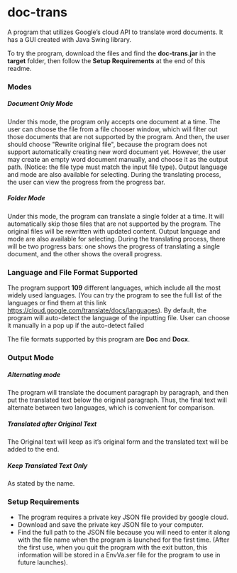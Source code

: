 # doc-trans
A program that utilizes Google’s cloud API to translate word documents. It has a GUI created with Java Swing library.

To try the program, download the files and find the **doc-trans.jar** in the **target** folder, then follow the **Setup Requirements** at the end of this readme. 

### Modes
##### Document Only Mode
Under this mode, the program only accepts one document at a time. The user can choose the file from a file chooser window, which will filter out those documents that are not supported by the program. And then, the user should choose "Rewrite original file", because the program does not support automatically creating new word document yet. However, the user may create an empty word document manually, and choose it as the output path. (Notice: the file type must match the input file type). Output language and mode are also available for selecting. During the translating process, the user can view the progress from the progress bar.

##### Folder Mode
Under this mode, the program can translate a single folder at a time. It will automatically skip those files that are not supported by the program. The original files will be rewritten with updated content. Output language and mode are also available for selecting. During the translating process, there will be two progress bars: one shows the progress of translating a single document, and the other shows the overall progress.


### Language and File Format Supported
The program support **109** different languages, which include all the most widely used languages. (You can try the program to see the full list of the languages or find them at this link https://cloud.google.com/translate/docs/languages). By default, the program will auto-detect the language of the inputting file. User can choose it manually in a pop up if the auto-detect failed

The file formats supported by this program are **Doc** and **Docx**.


### Output Mode
##### Alternating mode
The program will translate the document paragraph by paragraph, and then put the translated text below the original paragraph. Thus, the final text will alternate between two languages, which is convenient for comparison. 

##### Translated after Original Text
The Original text will keep as it’s original form and the translated text will be added to the end.

##### Keep Translated Text Only
As stated by the name.


### Setup Requirements
- The program requires a private key JSON file provided by google cloud.
- Download and save the private key JSON file to your computer. 
- Find the full path to the JSON file because you will need to enter it along with the file name when the program is launched for the first time. (After the first use, when you quit the program with the exit button, this information will be stored in a EnvVa.ser file for the program to use in future launches).




